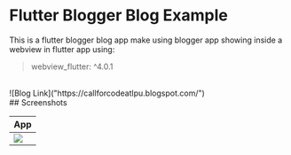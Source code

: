 # Flutter Blogger Blog Example

This is a flutter blogger blog app make using blogger app showing inside a webview in flutter app using:
>  webview_flutter: ^4.0.1

<br>
![Blog Link]("https://callforcodeatlpu.blogspot.com/")
</br>
## Screenshots

| App |
| ---------------- |
|![](post.gif)|
